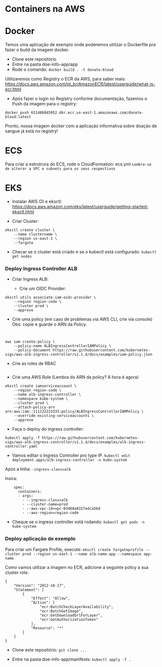 # Containers na AWS

# Docker

Temos uma aplicação de exemplo onde poderemos utilizar o Dockerfile pra fazer o build da imagem docker.

- Clone este repositório
- Entre na pasta doe-info-app/app
- Rode o comando: `docker build . -t donate-blood`

Utilizaremos como Registry o ECR da AWS, para saber mais: https://docs.aws.amazon.com/pt_br/AmazonECR/latest/userguide/what-is-ecr.html

- Após fazer o login no Registry conforme documentação, fazemos o Push da imagem para o registry: 

`docker push 631486845952.dkr.ecr.us-east-1.amazonaws.com/donate-blood:latest`

Pronto, nossa imagem docker com a aplicação informativa sobre doação de sangue já está no registry! 

# ECS

Para criar a estrutrura do ECS, rode o CloudFormation: ecs.yml
` Lembre-se de alterar a VPC e subnets para os seus respectivos `

# EKS 

- Instalar AWS Cli e eksctl: 
https://docs.aws.amazon.com/eks/latest/userguide/getting-started-eksctl.html

- Criar Cluster: 
```
eksctl create cluster \
    --name clustername \
    --region us-east-1 \
    --fargate
```
- Checar se o cluster está criado e se o kubectl está configurado: 
`kubectl get nodes`

### Deploy Ingress Controller ALB

- Criar Ingress ALB: 

    - Crie um OIDC Provider:   
```
eksctl utils associate-iam-oidc-provider \
    --region region-code \
    --cluster prod \
    --approve
```

  - Crie uma policy (em caso de problemas via AWS CLI, crie via console) Obs: copie e guarde o ARN da Policy.

```


aws iam create-policy \
    --policy-name ALBIngressControllerIAMPolicy \
    --policy-document https://raw.githubusercontent.com/kubernetes-sigs/aws-alb-ingress-controller/v1.1.4/docs/examples/iam-policy.json

```
  - Crie as roles de RBAC
```kubectl apply -f https://raw.githubusercontent.com/kubernetes-sigs/aws-alb-ingress-controller/v1.1.4/docs/examples/rbac-role.yaml
```

- Crie uma AWS Role (Lembra do ARN da policy? A hora é agora)

```
eksctl create iamserviceaccount \
    --region region-code \
    --name alb-ingress-controller \
    --namespace kube-system \
    --cluster prod \
    --attach-policy-arn arn:aws:iam::111122223333:policy/ALBIngressControllerIAMPolicy \
    --override-existing-serviceaccounts \
    --approve
```

- Faça o deploy do ingress controller: 

`kubectl apply -f https://raw.githubusercontent.com/kubernetes-sigs/aws-alb-ingress-controller/v1.1.4/docs/examples/alb-ingress-controller.yaml`

- Vamos editar o Ingress Controller pro type IP.
`kubectl edit deployment.apps/alb-ingress-controller -n kube-system`

Após a linha: `-ingress-class=alb`

Insira:

```
    spec:
      containers:
      - args:
        - --ingress-class=alb
        - --cluster-name=prod
        - --aws-vpc-id=vpc-03468a8157edca5bd
        - --aws-region=region-code
```

- Cheque se o ingress controller está rodando: `kubectl get pods -n kube-system`

### Deploy aplicação de exemplo 

Para criar um Fargate Profile, execute: 
`eksctl create fargateprofile --cluster prod --region us-east-1 --name alb-name-app --namespace app-name`

Como vamos utilizar a imagem no ECR, adicione a seguinte policy a sua cluster role:

```
{
    "Version": "2012-10-17",
    "Statement": [
        {
            "Effect": "Allow",
            "Action": [
                "ecr:BatchCheckLayerAvailability",
                "ecr:BatchGetImage",
                "ecr:GetDownloadUrlForLayer",
                "ecr:GetAuthorizationToken"
            ],
            "Resource": "*"
        }
    ]
}
```

- Clone este repositório:
`git clone ...`

- Entre na pasta doe-info-app/manifests: 
`kubectl apply -f .`





